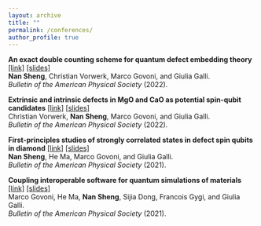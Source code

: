 ```yaml
---
layout: archive
title: ""
permalink: /conferences/
author_profile: true
---
```


<!-- {% if author.googlescholar %}
  You can also find my articles on <u><a href="{{author.googlescholar}}">my Google Scholar profile</a>.</u>
{% endif %}

{% include base_path %}

{% for post in site.publications reversed %}
  {% include archive-single.html %}
{% endfor %} -->

**An exact double counting scheme for quantum defect embedding theory** [\[link\]](https://meetings.aps.org/Meeting/MAR22/Session/K46.4) [\[slides\]](/files/talks/bid-lands-forecasting.pdf) <br> 
**Nan Sheng**, Christian Vorwerk, Marco Govoni, and Giulia Galli.<br>
*Bulletin of the American Physical Society* (2022).


**Extrinsic and intrinsic defects in MgO and CaO as potential spin-qubit candidates** [\[link\]](https://meetings.aps.org/Meeting/MAR22/Session/T72.2) [\[slides\]](/files/talks/bid-lands-forecasting.pdf)<br>
Christian Vorwerk, **Nan Sheng**, Marco Govoni, and Giulia Galli.<br>
*Bulletin of the American Physical Society* (2022).

**First-principles studies of strongly correlated states in defect spin qubits in diamond** [\[link\]](https://meetings.aps.org/Meeting/MAR21/Session/V51.12) [\[slides\]](/files/talks/bid-lands-forecasting.pdf)<br>
**Nan Sheng**, He Ma, Marco Govoni, and Giulia Galli.<br>
*Bulletin of the American Physical Society* (2021).

**Coupling interoperable software for quantum simulations of materials** [\[link\]](https://meetings.aps.org/Meeting/MAR21/Session/S19.11) [\[slides\]](/files/talks/bid-lands-forecasting.pdf)<br>
Marco Govoni, He Ma, **Nan Sheng**, Sijia Dong, Francois Gygi, and Giulia Galli.<br>
*Bulletin of the American Physical Society* (2021).

